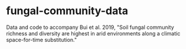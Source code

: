 # fungal-community-data
Data and code to accompany Bui et al. 2019, "Soil fungal community richness and diversity are highest in arid environments along a climatic space-for-time substitution."
